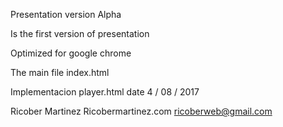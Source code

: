 ﻿Presentation version Alpha

Is the first version of presentation

Optimized for google chrome

The main file
index.html

Implementacion
player.html
date
4 / 08 / 2017

Ricober Martinez
Ricobermartinez.com
ricoberweb@gmail.com